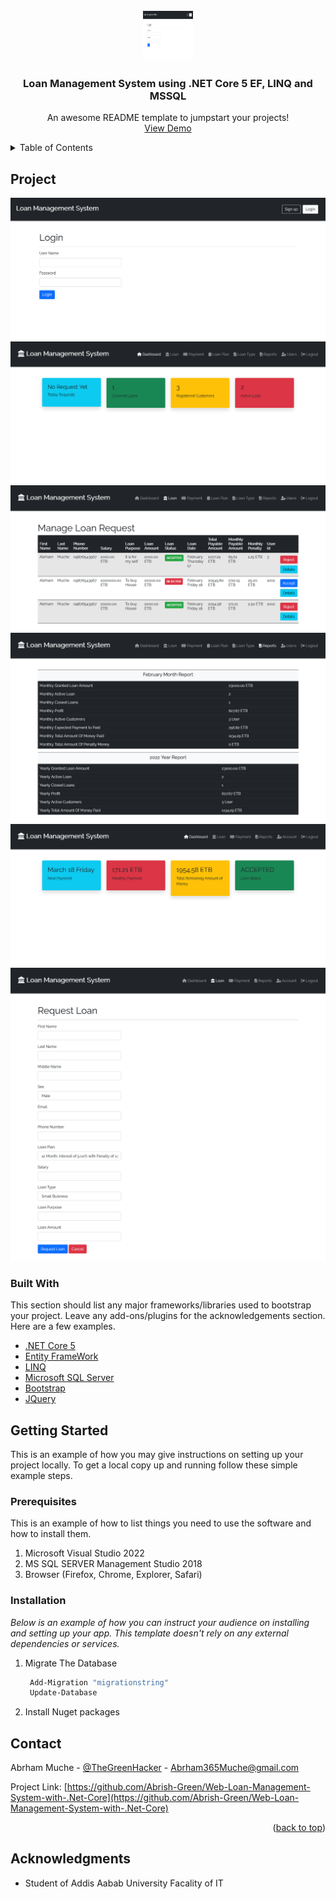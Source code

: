 <div id="top"></div>

<!-- PROJECT LOGO -->
<br />
<div align="center">
  <a href="https://github.com/othneildrew/Best-README-Template">
    <img src="Screenshot 2022-02-19 at 11-25-00 Login - LoanManagementSystem.png" alt="Logo" width="80" height="80">
  </a>

  <h3 align="center"> Loan Management System using .NET Core 5 EF, LINQ and MSSQL </h3>

  <p align="center">
    An awesome README template to jumpstart your projects!
    <br />
    <a href="https://github.com/othneildrew/Best-README-Template">View Demo</a>
  </p>
</div>



<!-- TABLE OF CONTENTS -->
<details>
  <summary>Table of Contents</summary>
  <ol>
    <li>
      <a href="#about-the-project">About The Project</a>
      <ul>
        <li><a href="#built-with">Built With</a></li>
      </ul>
    </li>
    <li>
      <a href="#getting-started">Getting Started</a>
      <ul>
        <li><a href="#prerequisites">Prerequisites</a></li> 
        <li><a href="#installation">Installation</a></li>
      </ul>
    </li>
    <li><a href="#usage">Usage</a></li>
    <li><a href="#roadmap">Roadmap</a></li>
    <li><a href="#contributing">Contributing</a></li>
    <li><a href="#license">License</a></li>
    <li><a href="#contact">Contact</a></li>
    <li><a href="#acknowledgments">Acknowledgments</a></li>
  </ol>
</details>



<!-- ABOUT THE PROJECT -->
## Project

<img src="Screenshot 2022-02-19 at 11-25-36 Login - LoanManagementSystem.png">
<img src="Screenshot 2022-02-19 at 11-26-17 Administrator - LoanManagementSystem.png">
<img src="Screenshot 2022-02-19 at 11-26-45 View Loan - LoanManagementSystem.png">
<img src="Screenshot 2022-02-19 at 11-27-19 Report - LoanManagementSystem.png">
<img src="Screenshot 2022-02-19 at 11-28-30 Customer - LoanManagementSystem.png">
<img src="Screenshot 2022-02-19 at 11-29-29 Loan - LoanManagementSystem.png">

### Built With

This section should list any major frameworks/libraries used to bootstrap your project. Leave any add-ons/plugins for the acknowledgements section. Here are a few examples.

* [.NET Core 5](https://donnet.org/)
* [Entity FrameWork](https://ef.org/)
* [LINQ](https://Linq.org/)
* [Microsoft SQL Server ](https://Microsoft.com/)
* [Bootstrap](https://getbootstrap.com)
* [JQuery](https://jquery.com)


<!-- GETTING STARTED -->
## Getting Started

This is an example of how you may give instructions on setting up your project locally.
To get a local copy up and running follow these simple example steps.

### Prerequisites

This is an example of how to list things you need to use the software and how to install them.
1. Microsoft Visual Studio 2022
2. MS SQL SERVER Management Studio 2018
3. Browser (Firefox, Chrome, Explorer, Safari)

### Installation

_Below is an example of how you can instruct your audience on installing and setting up your app. This template doesn't rely on any external dependencies or services._

1. Migrate The Database
   ```sh
    Add-Migration "migrationstring"
    Update-Database
   ```
3. Install Nuget packages


<!-- CONTACT -->
## Contact

Abrham Muche - [@TheGreenHacker](https://tm.com/Abrish-green) - Abrham365Muche@gmail.com

Project Link: [https://github.com/Abrish-Green/Web-Loan-Management-System-with-.Net-Core](https://github.com/Abrish-Green/Web-Loan-Management-System-with-.Net-Core)

<p align="right">(<a href="#top">back to top</a>)</p>



<!-- ACKNOWLEDGMENTS -->
## Acknowledgments

* Student of Addis Aabab University Facality of IT
